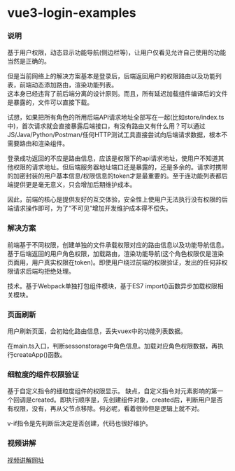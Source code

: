 # vue3-login-examples

### 说明

基于用户权限，动态显示功能导航(侧边栏等)，让用户仅看见允许自己使用的功能当然是正确的。  

但是当前网络上的解决方案基本是登录后，后端返回用户的权限路由以及功能列表，前端动态添加路由，渲染功能列表。  
这本身已经违背了前后端分离的设计原则。而且，所有延迟加载组件编译后的文件是暴露的，文件可以直接下载。  

试想，如果把所有角色的所用后端API请求地址全部写在一起(比如store/index.ts中)，首次请求就会直接暴露后端接口，有没有路由又有什么用？可以通过JS/Java/Python/Postman/任何HTTP测试工具直接尝试向后端请求数据，根本不需要路由和渲染组件。  

登录成功返回的不应是路由信息，应该是权限下的api请求地址，使用户不知道其他权限的请求地址。但后端服务器地址端口还是暴露的，还是多余的。请求时携带的加密封装的用户基本信息/权限信息的token才是最重要的。至于连功能列表都后端提供更是毫无意义，只会增加后期维护成本。

因此，前端的核心是提供友好的互交体验，安全性上使用户无法执行没有权限的后端请求操作即可，为了“不可见”增加开发维护成本得不偿失。

### 解决方案
前端基于不同权限，创建单独的文件承载权限对应的路由信息以及功能导航信息。基于后端返回的用户角色权限，加载路由，渲染功能导航(这个角色权限仅是渲染页面用，用户真实权限在token)。即使用户绕过前端的权限验证，发出的任何非权限请求后端均拒绝处理。  

技术。基于Webpack单独打包组件模块，基于ES7 import()函数异步加载权限相关模块。

### 页面刷新
用户刷新页面，会初始化路由信息，丢失vuex中的功能列表数据。  

在main.ts入口，判断sessonstorage中角色信息。加载对应角色权限数据，再执行createApp()函数。

### 细粒度的组件权限验证
基于自定义指令的细粒度组件的权限显示。
缺点，自定义指令对元素影响的第一个回调是created。即执行顺序是，先创建组件对象，created后，判断用户是否有权限，没有，再从父节点移除。何必呢，看着很帅但是逻辑上就不对。

v-if指令是先判断后决定是否创建，代码也很好维护。

### 视频讲解
[视频讲解网址](https://mooc1-1.chaoxing.com/nodedetailcontroller/visitnodedetail?courseId=208931964&knowledgeId=396906327)
